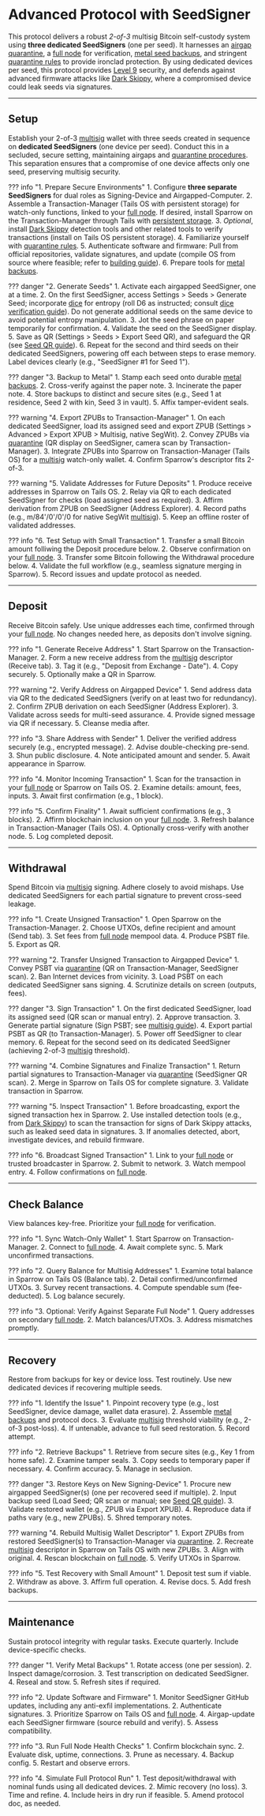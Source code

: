 # Advanced Protocol with SeedSigner

This protocol delivers a robust *2-of-3* multisig Bitcoin self-custody system
using **three dedicated SeedSigners** (one per seed). 
It harnesses an [airgap quarantine](../soverignty/level-5.md),
a [full node](../sovereignty/level-4.md) for verification,
[metal seed backups](../sovereignty/level-6.md),
 and stringent [quarantine rules](../sovereignty/level-5.md) to provide ironclad protection.
By using dedicated devices per seed, this protocol provides [Level 9](../sovereignty/level-9.md) security, and defends
against advanced firmware attacks like [Dark Skippy](https://darkskippy.com),
 where a compromised device could leak seeds via signatures.

---

## Setup

Establish your 2-of-3 [multisig](../sovereignty/level-7.md) wallet with three
seeds created in sequence on **dedicated SeedSigners** (one device per seed).
Conduct this in a secluded, secure setting, maintaining airgaps and
[quarantine procedures](../sovereignty/level-5.md). This separation ensures
that a compromise of one device affects only one seed, preserving multisig
security.

??? info "1. Prepare Secure Environments"
    1. Configure **three separate SeedSigners** for dual roles as Signing-Device and Airgapped-Computer.
    2. Assemble a Transaction-Manager (Tails OS with persistent storage) for watch-only functions, linked to your [full node](../sovereignty/level-4.md). If desired, install Sparrow on the Transaction-Manager through Tails with [persistent storage](https://danielpcostas.dev/installing-sparrow-wallet-on-tailsos-persistently/).
    3. *Optional*, install [Dark Skippy](https://darkskippy.com) detection tools and other related tools to verify transactions (install on Tails OS persistent storage).
    4. Familiarize yourself with [quarantine rules](../sovereignty/level-5.md).
    5. Authenticate software and firmware: Pull from official repositories, validate signatures, and update (compile OS from source where feasible; refer to [building guide](https://github.com/SeedSigner/seedsigner-os#-building)).
    6. Prepare tools for [metal backups](../sovereignty/level-6.md).

??? danger "2. Generate Seeds"
    1. Activate each airgapped SeedSigner,  one at a time.
    2. On the first SeedSigner, access Settings > Seeds > Generate Seed; incorporate [dice](dice.md) for entropy (roll D6 as instructed; consult [dice verification guide](https://github.com/SeedSigner/seedsigner/blob/dev/docs/dice_verification.md)). Do not generate additional seeds on the same device to avoid potential entropy manipulation.
    3. Jot the seed phrase on paper temporarily for confirmation.
    4. Validate the seed on the SeedSigner display.
    5. Save as QR (Settings > Seeds > Export Seed QR), and safeguard the QR (see [Seed QR guide](https://github.com/SeedSigner/seedsigner/blob/dev/docs/seed_qr/README.md)).
    6. Repeat for the second and third seeds on their dedicated SeedSigners, powering off each between steps to erase memory. Label devices clearly (e.g., "SeedSigner #1 for Seed 1").

??? danger "3. Backup to Metal"
    1. Stamp each seed onto durable [metal backups](../sovereignty/level-6.md).
    2. Cross-verify against the paper note.
    3. Incinerate the paper note.
    4. Store backups to distinct and secure sites (e.g., Seed 1 at residence, Seed 2 with kin, Seed 3 in vault).
    5. Affix tamper-evident seals.

??? warning "4. Export ZPUBs to Transaction-Manager"
    1. On each dedicated SeedSigner, load its assigned seed and export ZPUB (Settings > Advanced > Export XPUB > Multisig, native SegWit).
    2. Convey ZPUBs via [quarantine](../sovereignty/level-5.md) (QR display on SeedSigner, camera scan by Transaction-Manager).
    3. Integrate ZPUBs into Sparrow on Transaction-Manager (Tails OS) for a [multisig](../sovereignty/level-7.md) watch-only wallet.
    4. Confirm Sparrow's descriptor fits 2-of-3.

??? warning "5. Validate Addresses for Future Deposits"
    1. Produce receive addresses in Sparrow on Tails OS.
    2. Relay via QR to each dedicated SeedSigner for checks (load assigned
       seed as required).
    3. Affirm derivation from ZPUB on SeedSigner (Address Explorer).
    4. Record paths (e.g., m/84'/0'/0'/0 for native SegWit
       [multisig](../sovereignty/level-7.md)).
    5. Keep an offline roster of validated addresses.

??? info "6. Test Setup with Small Transaction"
    1. Transfer a small Bitcoin amount folliwing the Deposit procedure below.
    2. Observe confirmation on your [full node](../sovereignty/level-4.md).
    3. Transfer some Bitcoin following the Withdrawal procedure below.
    4. Validate the full workflow (e.g., seamless signature merging in
       Sparrow).
    5. Record issues and update protocol as needed.

---

## Deposit

Receive Bitcoin safely. Use unique addresses each time, confirmed through your
[full node](../sovereignty/level-4.md). No changes needed here, as deposits
don't involve signing.

??? info "1. Generate Receive Address"
    1. Start Sparrow on the Transaction-Manager.
    2. Form a new receive address from the
       [multisig](../sovereignty/level-7.md) descriptor (Receive tab).
    3. Tag it (e.g., "Deposit from Exchange - Date").
    4. Copy securely.
    5. Optionally make a QR in Sparrow.

??? warning "2. Verify Address on Airgapped Device"
    1. Send address data via QR to the dedicated SeedSigners (verify on at
       least two for redundancy).
    2. Confirm ZPUB derivation on each SeedSigner (Address Explorer).
    3. Validate across seeds for multi-seed assurance.
    4. Provide signed message via QR if necessary.
    5. Cleanse media after.

??? info "3. Share Address with Sender"
    1. Deliver the verified address securely (e.g., encrypted message).
    2. Advise double-checking pre-send.
    3. Shun public disclosure.
    4. Note anticipated amount and sender.
    5. Await appearance in Sparrow.

??? info "4. Monitor Incoming Transaction"
    1. Scan for the transaction in your [full node](../sovereignty/level-4.md)
       or Sparrow on Tails OS.
    2. Examine details: amount, fees, inputs.
    3. Await first confirmation (e.g., 1 block).

??? info "5. Confirm Finality"
    1. Await sufficient confirmations (e.g., 3 blocks).
    2. Affirm blockchain inclusion on your [full node](../sovereignty/level-4.md).
    3. Refresh balance in Transaction-Manager (Tails OS).
    4. Optionally cross-verify with another node.
    5. Log completed deposit.





---

## Withdrawal

Spend Bitcoin via [multisig](../sovereignty/level-7.md) signing. 
Adhere closely to avoid mishaps. 
Use dedicated SeedSigners for each partial signature to prevent cross-seed leakage.

??? info "1. Create Unsigned Transaction"
    1. Open Sparrow on the Transaction-Manager.
    2. Choose UTXOs, define recipient and amount (Send tab).
    3. Set fees from [full node](../sovereignty/level-4.md) mempool data.
    4. Produce PSBT file.
    5. Export as QR.

??? warning "2. Transfer Unsigned Transaction to Airgapped Device"
    1. Convey PSBT via [quarantine](../sovereignty/level-5.md) (QR on
       Transaction-Manager, SeedSigner scan).
    2. Ban Internet devices from vicinity.
    3. Load PSBT on each dedicated SeedSigner sans signing.
    4. Scrutinize details on screen (outputs, fees).

??? danger "3. Sign Transaction"
    1. On the first dedicated SeedSigner, load its assigned seed (QR scan or
       manual entry).
    2. Approve transaction.
    3. Generate partial signature (Sign PSBT; see [multisig
       guide](https://github.com/SeedSigner/seedsigner/blob/dev/docs/multisig/README.md)).
    4. Export partial PSBT as QR (to Transaction-Manager).
    5. Power off SeedSigner to clear memory.
    6. Repeat for the second seed on its dedicated SeedSigner (achieving
       2-of-3 [multisig](../sovereignty/level-7.md) threshold). 

??? warning "4. Combine Signatures and Finalize Transaction"
    1. Return partial signatures to Transaction-Manager via
       [quarantine](../sovereignty/level-5.md) (SeedSigner QR scan).
    2. Merge in Sparrow on Tails OS for complete signature.
    3. Validate transaction in Sparrow.

??? warning "5. Inspect Transaction"
    1. Before broadcasting, export the signed transaction hex in Sparrow.
    2. Use installed detection tools (e.g., from [Dark Skippy](https://darkskippy.com/)) to scan the transaction for signs of Dark Skippy attacks, such as leaked seed data in signatures.
    3. If anomalies detected, abort, investigate devices, and rebuild firmware.

??? info "6. Broadcast Signed Transaction"
    1. Link to your [full node](../sovereignty/level-4.md) or trusted broadcaster in Sparrow.
    2. Submit to network.
    3. Watch mempool entry.
    4. Follow confirmations on [full node](../sovereignty/level-4.md).


---

## Check Balance

View balances key-free. Prioritize your [full node](../sovereignty/level-4.md)
for verification.

??? info "1. Sync Watch-Only Wallet"
    1. Start Sparrow on Transaction-Manager.
    2. Connect to [full node](../sovereignty/level-4.md).
    4. Await complete sync.
    5. Mark unconfirmed transactions.

??? info "2. Query Balance for Multisig Addresses"
    1. Examine total balance in Sparrow on Tails OS (Balance tab).
    2. Detail confirmed/unconfirmed UTXOs.
    3. Survey recent transactions.
    4. Compute spendable sum (fee-deducted).
    5. Log balance securely.

??? info "3. Optional: Verify Against Separate Full Node"
    1. Query addresses on secondary [full node](../sovereignty/level-4.md).
    2. Match balances/UTXOs.
    3. Address mismatches promptly.


---

## Recovery

Restore from backups for key or device loss. Test routinely. Use new dedicated
devices if recovering multiple seeds.

??? info "1. Identify the Issue"
    1. Pinpoint recovery type (e.g., lost SeedSigner, device damage, wallet
       data erasure).
    2. Assemble [metal backups](../sovereignty/level-6.md) and protocol docs.
    3. Evaluate [multisig](../sovereignty/level-7.md) threshold viability
       (e.g., 2-of-3 post-loss).
    4. If untenable, advance to full seed restoration.
    5. Record attempt.

??? info "2. Retrieve Backups"
    1. Retrieve from secure sites (e.g., Key 1 from home safe).
    2. Examine tamper seals.
    3. Copy seeds to temporary paper if necessary.
    4. Confirm accuracy.
    5. Manage in seclusion.

??? danger "3. Restore Keys on New Signing-Device"
    1. Procure new airgapped SeedSigner(s) (one per recovered seed if
       multiple).
    2. Input backup seed (Load Seed; QR scan or manual; see [Seed QR
       guide](https://github.com/SeedSigner/seedsigner/blob/dev/docs/seed_qr/README.md)).
    3. Validate restored wallet (e.g., ZPUB via Export XPUB).
    4. Reproduce data if paths vary (e.g., new ZPUBs).
    5. Shred temporary notes.

??? warning "4. Rebuild Multisig Wallet Descriptor"
    1. Export ZPUBs from restored SeedSigner(s) to Transaction-Manager via
       [quarantine](../sovereignty/level-5.md).
    2. Recreate [multisig](../sovereignty/level-7.md) descriptor in Sparrow on
       Tails OS with new ZPUBs.
    3. Align with original.
    4. Rescan blockchain on [full node](../sovereignty/level-4.md).
    5. Verify UTXOs in Sparrow.

??? info "5. Test Recovery with Small Amount"
    1. Deposit test sum if viable.
    2. Withdraw as above.
    3. Affirm full operation.
    4. Revise docs.
    5. Add fresh backups.

---

## Maintenance

Sustain protocol integrity with regular tasks. Execute quarterly. Include
device-specific checks.

??? danger "1. Verify Metal Backups"
    1. Rotate access (one per session).
    2. Inspect damage/corrosion.
    3. Test transcription on dedicated SeedSigner.
    4. Reseal and stow.
    5. Refresh sites if required.

??? info "2. Update Software and Firmware"
    1. Monitor SeedSigner GitHub updates, including any anti-exfil
       implementations.
    2. Authenticate signatures.
    3. Prioritize Sparrow on Tails OS and
       [full node](../sovereignty/level-4.md).
    4. Airgap-update each SeedSigner firmware (source rebuild and verify).
    5. Assess compatibility.

??? info "3. Run Full Node Health Checks"
    1. Confirm blockchain sync.
    2. Evaluate disk, uptime, connections.
    3. Prune as necessary.
    4. Backup config.
    5. Restart and observe errors.

??? info "4. Simulate Full Protocol Run"
    1. Test deposit/withdrawal with nominal funds using all dedicated devices.
    2. Mimic recovery (no loss).
    3. Time and refine.
    4. Include heirs in dry run if feasible.
    5. Amend protocol doc, as needed.




















































